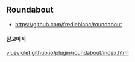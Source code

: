 ## Roundabout

* https://github.com/fredleblanc/roundabout

#### 참고예시
[vlueviolet.github.io/plugin/roundabout/index.html](https://vlueviolet.github.io/plugin/roundabout/index.html)
